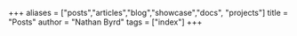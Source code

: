 +++
aliases = ["posts","articles","blog","showcase","docs", "projects"]
title = "Posts"
author = "Nathan Byrd"
tags = ["index"]
+++
